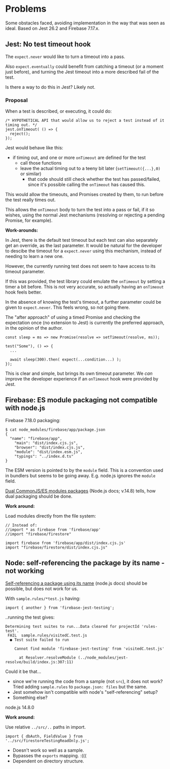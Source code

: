 # Problems

Some obstacles faced, avoiding implementation in the way that was seen as ideal. Based on Jest 26.2 and Firebase 7.17.x.


## Jest: No test timeout hook

The `expect.never` would like to turn a timeout into a pass.

Also `expect.eventually` could benefit from catching a timeout (or a moment just before), and turning the Jest timeout into a more described fail of the test.

Is there a way to do this in Jest? Likely not.

### Proposal

When a test is described, or executing, it could do:

```
/* HYPOTHETICAL API that would allow us to reject a test instead of it timing out. */
jest.onTimeout( () => {
  reject();
});
```

Jest would behave like this:

- if timing out, and one or more `onTimeout` are defined for the test
  - call those functions
  - leave the actual timing out to a teeny bit later (`setTimeout({...},0)` or similar)
    - that code should still check whether the test has passed/failed, since it's possible calling the `onTimeout` has caused this.
    
This would allow the timeouts, and Promises created by them, to run before the test really times out.

This allows the `onTimeout` body to turn the test into a pass or fail, if it so wishes, using the normal Jest mechanisms (resolving or rejecting a pending Promise, for example).

**Work-arounds:**

In Jest, there is the default test timeout but each test can also separately get an override, as the last parameter. It would be natural for the developer to descibe the timeout for a `expect.never` using this mechanism, instead of needing to learn a new one.

However, the currently running test does not seem to have access to its timeout parameter.

If this was provided, the test library could emulate the `onTimeout` by setting a timer a bit before. This is not very accurate, so actually having an `onTimeout` hook feels better.

In the absence of knowing the test's timeout, a further parameter could be given to `expect.never`. This feels wrong, so not going there.

The "after approach" of using a timed Promise and checking the expectation once (no extension to Jest) is currently the preferred approach, in the opinion of the author.

```
const sleep = ms => new Promise(resolve => setTimeout(resolve, ms));

test("Some"), () => {
  ...
  
  await sleep(300).then( expect(...condition...) );
});
```

This is clear and simple, but brings its own timeout parameter. We *can* improve the developer experience if an `onTimeout` hook were provided by Jest.


## Firebase: ES module packaging not compatible with node.js

Firebase 7.18.0 packaging:

```
$ cat node_modules/firebase/app/package.json 
{
  "name": "firebase/app",
    "main": "dist/index.cjs.js",
    "browser": "dist/index.cjs.js",
    "module": "dist/index.esm.js",
    "typings": "../index.d.ts"
}
```

The ESM version is pointed to by the `module` field. This is a convention used in bundlers but seems to be going away. E.g. node.js ignores the `module` field.

[Dual CommonJS/ES modules packages](https://nodejs.org/api/esm.html#esm_dual_commonjs_es_module_packages) (Node.js docs; v.14.8) tells, how dual packaging should be done.


**Work around:**

Load modules directly from the file system:

```
// Instead of:
//import * as firebase from 'firebase/app'
//import "firebase/firestore"

import firebase from 'firebase/app/dist/index.cjs.js'
import "firebase/firestore/dist/index.cjs.js"
```


## Node: self-referencing the package by its name - not working

[Self-referencing a package using its name](https://nodejs.org/api/esm.html#esm_self_referencing_a_package_using_its_name) (node.js docs) should be possible, but does not work for us.

With `sample.rules/*test.js` having:

```
import { another } from 'firebase-jest-testing';
```

<!-- (actual sample is:
import { dbAuth, FieldValue } from 'firebase-jest-testing/firestoreTestingReadOnly';
) -->

..running the test gives:

```
Determining test suites to run...Data cleared for projectId 'rules-test'.
 FAIL  sample.rules/visitedC.test.js
  ● Test suite failed to run

    Cannot find module 'firebase-jest-testing' from 'visitedC.test.js'

      at Resolver.resolveModule (../node_modules/jest-resolve/build/index.js:307:11)
```

Could it be that...

- since we're running the code from a sample (not `src`), it does not work? Tried adding `sample.rules` to `package.json: files` but the same.
- Jest somehow isn't compatible with node's "self-referencing" setup?
- Something else?

node.js 14.8.0

**Work around:**

Use relative `../src/..` paths in import.

```
import { dbAuth, FieldValue } from '../src/firestoreTestingReadOnly.js';
```

- Doesn't work so well as a sample.
- Bypasses the `exports` mapping. :(((
- Dependent on directory structure.
